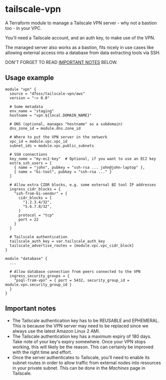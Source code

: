 # tailscale-vpn

A Terraform module to manage a Tailscale VPN server - why not a bastion too -
in your VPC.

You'll need a Tailscale account, and an auth key, to make use of the VPN.

The managed server also works as a bastion, fits nicely in use cases like
allowing external access into a database from data extracting tools via SSH.

DON'T FORGET TO READ [IMPORTANT NOTES](#important-notes) BELOW.


## Usage example

```hcl
module "vpn" {
  source = "d7oss/tailscale-vpn/aws"
  version = "~> 0.0"
  
  # Some metadata
  env_name = "staging"
  hostname = "vpn.${local.DOMAIN_NAME}"

  # DNS (optional, manages "hostname" as a subdomain)
  dns_zone_id = module.dns.zone_id

  # Where to put the VPN server in the network
  vpc_id = module.vpc.vpc_id
  subnet_ids = module.vpc.public_subnets

  # SSH connections
  key_name = "my-ec2-key"  # Optional, if you want to use an EC2 key
  extra_ssh_users = [
    { name = "john", pubkey = "ssh-rsa ... john@john-laptop" },
    { name = "bi-tool", pubkey = "ssh-rsa ..." }
  ]

  # Allow extra CIDR blocks, e.g. some external BI tool IP addresses
  ingress_cidr_blocks = {
    "ssh-from-bi-vendor" = {
      cidr_blocks = [
        "1.2.3.4/32",
        "5.6.7.8/32",
      ]
      protocol = "tcp"
      port = 22
    }
  }

  # Tailscale authentication
  tailscale_auth_key = var.tailscale_auth_key
  tailscale_advertise_routes = [module.vpc.vpc_cidr_block]
}

module "database" {
  ...

  # Allow database connection from peers connected to the VPN
  ingress_security_groups = {
    "psql-from-vpn" = { port = 5432, security_group_id = module.vpn.security_group_id }
  }
}
```


## Important notes

- The Tailscale authentication key has to be REUSABLE and EPHEMERAL. This is
  because the VPN server may need to be replaced since we always use the latest
  Amazon Linux 2 AMI.
- The Tailscale authentication key has a maximum expiry of 180 days. Take note
  of your key's expiry somewhere. Once your VPN stops working, this will likely
  be the reason. This can certainly be improved with the right time and effort.
- Once the server authenticates to Tailscale, you'll need to enable its subnet
  routes in order to allow traffic from external nodes into resources in your
  private subnet. This can be done in the _Machines_ page in Tailscale.
